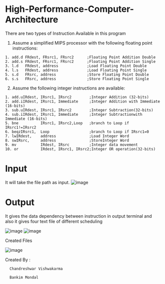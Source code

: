 # High-Performance-Computer-Architecture

There are two types of Instruction Available in this program

1. Assume a simplified MIPS processor with the following floating point instructions:

```
1. add.d FRdest, FRsrc1, FRsrc2      ;Floating Point Addition Double
2. add.s FRdest, FRsrc1, FRsrc2      ;Floating Point Addition Single
3. l.d   FRdest, address             ;Load Floating Point Double
4. l.s   FRdest, address             ;Load Floating Point Single
5. s.d   FRsrc, address              ;Store Floating Point Double
6. s.s   FRsrc, address              ;Store Floating Point Single
```

2. Assume the following integer instructions are available:

```
1. add.uIRdest, IRsrc1, IRsrc2        ;Integer Addition (32-bits)
2. add.iIRdest, IRsrc1, Immediate     ;Integer Addition with Immediate (16-bits)
3. sub.uIRdest, IRsrc1, IRsrc2        ;Integer Subtraction(32-bits)
4. sub.iIRdest, IRsrc1, Immediate     ;Integer Subtractionwith Immediate (16-bits)
5. bne          IRsrc1, IRsrc2,Loop   ;branch to Loop if IRsrc1!=IRsrc2
6. beqzIRsrc1,  Loop                  ;branch to Loop if IRsrc1=0
7. lwIRdest,    address               ;Load Integer Word
8. swIRsrc,     address               ;StoreInteger Word
9. mv           IRdest, IRsrc         ;Integer data movement
10. or          IRdest, IRsrc1, IRsrc2;Integer OR operation(32-bits)
```

# Input
  It will take the file path as input.
  ![image](https://user-images.githubusercontent.com/55941465/163449846-6890b412-b857-4aec-849d-68a9a1d4f10a.png)

# Output
  It gives the data dependency between instruction in output terminal and also it gives four text file of different scheduling 
  
  ![image](https://user-images.githubusercontent.com/55941465/163450506-fd5d9908-ac8d-47c0-b1d4-aef22209adcd.png)
  ![image](https://user-images.githubusercontent.com/55941465/163450603-9ebb7344-9f28-4c3a-8d2c-51b91a746200.png)
  
  Created Files 
  
  ![image](https://user-images.githubusercontent.com/55941465/163452067-55f6efab-8b88-4db8-aa15-eaa5f1a57312.png)
  
  
 Created By :
 
      Chandreshwar Vishwakarma
      
      Bankim Mondal


